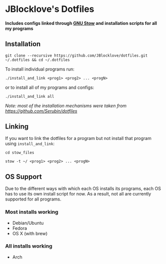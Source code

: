 # JBlocklove's Dotfiles
#### Includes configs linked through [GNU Stow](https://www.gnu.org/software/stow/) and installation scripts for all my programs

## Installation
```git clone --recursive https://github.com/JBlocklove/dotfiles.git ~/.dotfiles && cd ~/.dotfiles```

To install individual programs run:

```./install_and_link <prog1> <prog2> ... <progN>```

or to install all of my programs and configs:

```./install_and_link all```

*Note: most of the installation mechanisms were taken from https://github.com/Serubin/dotfiles*

## Linking
If you want to link the dotfiles for a program but not install that program using `install_and_link`:

```cd stow_files```

```stow -t ~/ <prog1> <prog2> ... <progN>```

## OS Support
Due to the different ways with which each OS installs its programs, each OS has to use its own install script for now. As a result, not all are currently supported for all programs.
### Most installs working
* Debian/Ubuntu
* Fedora
* OS X (with brew)
### All installs working
* Arch
